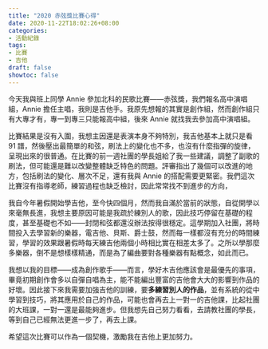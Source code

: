 ```yaml
---
title: "2020 赤弦獎比賽心得"
date: 2020-11-22T18:02:26+08:00
categories:
- 活動紀錄
tags:
- 比賽
- 吉他
draft: false
showtoc: false
---
```


今天我與班上同學 Annie 參加北科的民歌比賽——赤弦獎，我們報名高中演唱組，Annie 擔任主唱，我則是吉他手。我原先想報的其實是創作組，然而創作組只有大專才有，專一到專三只能報高中組，後來 Annie 就找我去參加高中演唱組。

比賽結果是沒有入圍，我想主因還是表演本身不夠特別，我吉他基本上就只是看 91 譜，然後壓出最簡單的和弦，刷法上的變化也不多，也沒有什麼指彈的旋律，呈現出來的很普通。在比賽的前一週社團的學長姐給了我一些建議，調整了副歌的刷法，但可能還是難以改變整體缺乏特色的問題。評審指出了幾個可以改進的地方，包括刷法的變化、層次不足，還有我與 Annie 的搭配需要更緊密。我們這次比賽沒有指導老師，練習過程也缺乏檢討，因此常常找不到進步的方向，

我自今年暑假開始學吉他，至今快四個月，然而我自滿於當前的狀態，自從開學以來毫無長進，我想主要原因可能是我疏於練別人的歌，因此技巧停留在基礎的程度，甚至基礎也不如——封閉和弦都還沒辦法按得很穩定。這學期加入社團，將時間投入去學習新的樂器，電吉他、貝斯、爵士鼓，然而每一樣都沒有充分的時間練習，學習的效果跟暑假時每天練吉他兩個小時相比實在相差太多了。之所以學那麼多樂器，倒不是想樣樣精通，而是為了編曲要對各種樂器有點概念，如此而已。

我想以我的目標——成為創作歌手——而言，學好木吉他應該會是最優先的事項，畢竟初期創作會多以自彈自唱為主，能不能編出豐富的吉他會大大的影響到作品的好壞。因此接下來我需要加強吉他的訓練，要**多練習別人的作品**，並有系統的從中學習到技巧，將其應用於自己的作品，可能也會再去上一對一的吉他課，比起社團的大班課，一對一還是最能夠進步。但我想先自己努力看看，去請教社團的學長，等到自己已經無法更進一步了，再去上課。

希望這次比賽可以作為一個契機，激勵我在吉他上更加努力。